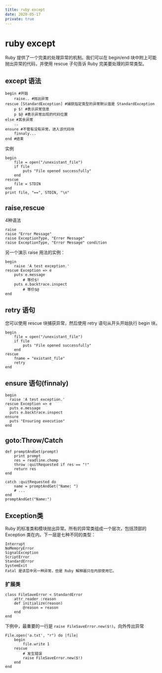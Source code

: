 ```yaml
---
title: ruby except
date: 2020-05-17
private: true
---
```

# ruby except
Ruby 提供了一个完美的处理异常的机制。我们可以在 begin/end 块中附上可能抛出异常的代码，并使用 rescue 子句告诉 Ruby 完美要处理的异常类型。

## except 语法

    begin #开始
        raise.. #抛出异常
    rescue [StandardException] #捕获指定类型的异常默认值是 StandardException
        p $! #表示异常信息
        p $@ #表示异常出现的代码位置
    else #其余异常
        ..
    ensure #不管有没有异常，进入该代码块
        finnaly...
    end #结束

实例

    begin
        file = open("/unexistant_file")
        if file
            puts "File opened successfully"
        end
    rescue
        file = STDIN
    end
    print file, "==", STDIN, "\n"

## raise,rescue
4种语法

    raise 
    raise "Error Message" 
    raise ExceptionType, "Error Message"
    raise ExceptionType, "Error Message" condition
 
另一个演示 raise 用法的实例：

    begin  
        raise 'A test exception.'  
    rescue Exception => e  
        puts e.message  
            # 等价$!
        puts e.backtrace.inspect  
            # 等价$@
    end

## retry 语句
您可以使用 rescue 块捕获异常，然后使用 retry 语句从开头开始执行 begin 块。

    begin
        file = open("/unexistant_file")
        if file
            puts "File opened successfully"
        end
    rescue
        fname = "existant_file"
        retry
    end

## ensure 语句(finnaly)
    begin
      raise 'A test exception.'
    rescue Exception => e
      puts e.message
      puts e.backtrace.inspect
    ensure
      puts "Ensuring execution"
    end

## goto:Throw/Catch
    def promptAndGet(prompt)
        print prompt
        res = readline.chomp
        throw :quitRequested if res == "!"
        return res
    end
 
    catch :quitRequested do
        name = promptAndGet("Name: ")
        # ...
    end
    promptAndGet("Name:")

## Exception类 
Ruby 的标准类和模块抛出异常。所有的异常类组成一个层次，包括顶部的 Exception 类在内。下一层是七种不同的类型：

    Interrupt
    NoMemoryError
    SignalException
    ScriptError
    StandardError
    SystemExit
    Fatal 是该层中另一种异常，但是 Ruby 解释器只在内部使用它。


### 扩展类
    class FileSaveError < StandardError
        attr_reader :reason
        def initialize(reason)
            @reason = reason
        end
    end

下例中，最重要的一行是 `raise FileSaveError.new($!)`。向外传出异常

    File.open('a.txt', "r") do |file|
        begin
            file.write 1
        rescue
            # 发生错误
            raise FileSaveError.new($!)
        end
    end
